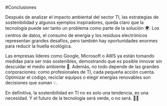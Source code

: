 #Conclusiones

Después de analizar el impacto ambiental del sector TI, las estrategias de sostenibilidad y algunos ejemplos inspiradores, queda claro que la tecnología puede ser tanto un problema como parte de la solución 🌍. Los centros de datos, el consumo de energía y los residuos electrónicos representan grandes desafíos, pero también hay oportunidades enormes para reducir la huella ecológica.

Las empresas líderes como Google, Microsoft o AWS ya están tomando medidas para ser más sostenibles, demostrando que es posible innovar sin descuidar el medio ambiente 🌱. Además, no todo depende de las grandes corporaciones: como profesionales de TI, cada pequeña acción cuenta. Optimizar el código, reciclar equipos o elegir energías renovables son decisiones que suman 💡.

En definitiva, la sostenibilidad en TI no es solo una tendencia, es una necesidad. Y el futuro de la tecnología será verde, o no será. 🚀🌿
